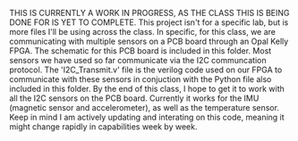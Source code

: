 THIS IS CURRENTLY A WORK IN PROGRESS, AS THE CLASS THIS IS BEING DONE FOR IS YET TO COMPLETE.
This project isn't for a specific lab, but is more files I'll be using across the class. In specific, for this class, we are communicating with multiple sensors on a PCB board through an Opal Kelly FPGA. The schematic for this PCB board is included in this folder. 
Most sensors we have used so far communicate via the I2C communcation protocol. The 'I2C_Transmit.v' file is the verilog code used on our FPGA to communicate with these sensors in conjuction with the Python file also included in this folder. By the end of this class, I hope to get it to work with all the I2C sensors on the PCB board. Currently it works for the IMU (magnetic sensor and accelerometer), as well as the temperature sensor. Keep in mind I am actively updating and interating on this code, meaning it might change rapidly in capabilities week by week.
